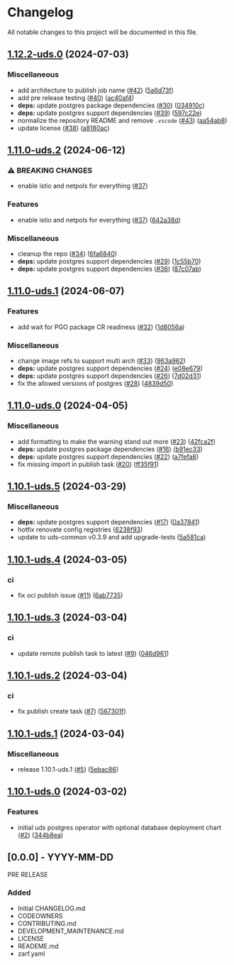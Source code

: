 # Changelog

All notable changes to this project will be documented in this file.

## [1.12.2-uds.0](https://github.com/defenseunicorns/uds-package-postgres-operator/compare/v1.11.0-uds.2...v1.12.2-uds.0) (2024-07-03)


### Miscellaneous

* add architecture to publish job name ([#42](https://github.com/defenseunicorns/uds-package-postgres-operator/issues/42)) ([5a6d73f](https://github.com/defenseunicorns/uds-package-postgres-operator/commit/5a6d73f5d7731d919493e6d29614c1bf3739fc9b))
* add pre release testing ([#40](https://github.com/defenseunicorns/uds-package-postgres-operator/issues/40)) ([ac40af4](https://github.com/defenseunicorns/uds-package-postgres-operator/commit/ac40af4a8b24885f2cb8dac81d45a8e8caae0f50))
* **deps:** update postgres package dependencies ([#30](https://github.com/defenseunicorns/uds-package-postgres-operator/issues/30)) ([034910c](https://github.com/defenseunicorns/uds-package-postgres-operator/commit/034910cb2ff1fb13cf8a711931204aa5fc0dcd49))
* **deps:** update postgres support dependencies ([#39](https://github.com/defenseunicorns/uds-package-postgres-operator/issues/39)) ([597c22e](https://github.com/defenseunicorns/uds-package-postgres-operator/commit/597c22e8e4b06187ed77d77d4ad94c60c0ae5fab))
* normalize the repository README and remove `.vscode` ([#43](https://github.com/defenseunicorns/uds-package-postgres-operator/issues/43)) ([aa54ab8](https://github.com/defenseunicorns/uds-package-postgres-operator/commit/aa54ab8882e317bc53092d3c1ef44a44bd72f7ad))
* update license ([#38](https://github.com/defenseunicorns/uds-package-postgres-operator/issues/38)) ([a8180ac](https://github.com/defenseunicorns/uds-package-postgres-operator/commit/a8180ac5c54e6733c3bbc715a04ad588e8864bbe))

## [1.11.0-uds.2](https://github.com/defenseunicorns/uds-package-postgres-operator/compare/v1.11.0-uds.1...v1.11.0-uds.2) (2024-06-12)


### ⚠ BREAKING CHANGES

* enable istio and netpols for everything ([#37](https://github.com/defenseunicorns/uds-package-postgres-operator/issues/37))

### Features

* enable istio and netpols for everything ([#37](https://github.com/defenseunicorns/uds-package-postgres-operator/issues/37)) ([642a38d](https://github.com/defenseunicorns/uds-package-postgres-operator/commit/642a38d91f07e5564e9c74742c8a8f0be2a860cf))


### Miscellaneous

* cleanup the repo ([#34](https://github.com/defenseunicorns/uds-package-postgres-operator/issues/34)) ([6fa6840](https://github.com/defenseunicorns/uds-package-postgres-operator/commit/6fa6840f61b3fca289fd0e2b8a4a42f807bd850e))
* **deps:** update postgres support dependencies ([#29](https://github.com/defenseunicorns/uds-package-postgres-operator/issues/29)) ([1c55b70](https://github.com/defenseunicorns/uds-package-postgres-operator/commit/1c55b7010c9efc5f2c3e8a18d7d63a82b61e27e8))
* **deps:** update postgres support dependencies ([#36](https://github.com/defenseunicorns/uds-package-postgres-operator/issues/36)) ([87c07ab](https://github.com/defenseunicorns/uds-package-postgres-operator/commit/87c07ab27de9703cb6bd8cb15cc076dbdb870956))

## [1.11.0-uds.1](https://github.com/defenseunicorns/uds-package-postgres-operator/compare/v1.11.0-uds.0...v1.11.0-uds.1) (2024-06-07)


### Features

* add wait for PGO package CR readiness ([#32](https://github.com/defenseunicorns/uds-package-postgres-operator/issues/32)) ([1d8056a](https://github.com/defenseunicorns/uds-package-postgres-operator/commit/1d8056ab7ca35f15a7870055829f6ad28998a2d2))


### Miscellaneous

* change image refs to support multi arch ([#33](https://github.com/defenseunicorns/uds-package-postgres-operator/issues/33)) ([963a962](https://github.com/defenseunicorns/uds-package-postgres-operator/commit/963a9629fb5392b549544fdd5340fbca0a3f1d2c))
* **deps:** update postgres support dependencies ([#24](https://github.com/defenseunicorns/uds-package-postgres-operator/issues/24)) ([e08e679](https://github.com/defenseunicorns/uds-package-postgres-operator/commit/e08e67942f8c502a3819c15be5eb35407b53c7de))
* **deps:** update postgres support dependencies ([#26](https://github.com/defenseunicorns/uds-package-postgres-operator/issues/26)) ([7d02d31](https://github.com/defenseunicorns/uds-package-postgres-operator/commit/7d02d3171cb02b69e515f56199de9ae12a43eb0f))
* fix the allowed versions of postgres ([#28](https://github.com/defenseunicorns/uds-package-postgres-operator/issues/28)) ([4839d50](https://github.com/defenseunicorns/uds-package-postgres-operator/commit/4839d5080189428a4b8d977fb718c3b9f6ba3638))

## [1.11.0-uds.0](https://github.com/defenseunicorns/uds-package-postgres-operator/compare/v1.10.1-uds.5...v1.11.0-uds.0) (2024-04-05)


### Miscellaneous

* add formatting to make the warning stand out more ([#23](https://github.com/defenseunicorns/uds-package-postgres-operator/issues/23)) ([42fca2f](https://github.com/defenseunicorns/uds-package-postgres-operator/commit/42fca2fbb0aa58bfc895215cbeee94721ac2b6b1))
* **deps:** update postgres package dependencies ([#16](https://github.com/defenseunicorns/uds-package-postgres-operator/issues/16)) ([b91ec33](https://github.com/defenseunicorns/uds-package-postgres-operator/commit/b91ec332e0f73973b98c0b31af0915e0900b85a8))
* **deps:** update postgres support dependencies ([#22](https://github.com/defenseunicorns/uds-package-postgres-operator/issues/22)) ([a7fefa8](https://github.com/defenseunicorns/uds-package-postgres-operator/commit/a7fefa8f321b9898e5754a2ccba916991ddd9b18))
* fix missing import in publish task ([#20](https://github.com/defenseunicorns/uds-package-postgres-operator/issues/20)) ([ff35f91](https://github.com/defenseunicorns/uds-package-postgres-operator/commit/ff35f9183f3eb3757e339f6e2c0472eb5f1fc971))

## [1.10.1-uds.5](https://github.com/defenseunicorns/uds-package-postgres-operator/compare/v1.10.1-uds.4...v1.10.1-uds.5) (2024-03-29)


### Miscellaneous

* **deps:** update postgres support dependencies ([#17](https://github.com/defenseunicorns/uds-package-postgres-operator/issues/17)) ([0a37841](https://github.com/defenseunicorns/uds-package-postgres-operator/commit/0a3784196133d7495b4f38b4a4edea7e4c5dc632))
* hotfix renovate config registries ([6238f93](https://github.com/defenseunicorns/uds-package-postgres-operator/commit/6238f9367ebb3d0a42b20722eb4a8186c6705137))
* update to uds-common v0.3.9 and add upgrade-tests ([5a581ca](https://github.com/defenseunicorns/uds-package-postgres-operator/commit/5a581ca1914eb185312905ad2dbe057dd382b370))

## [1.10.1-uds.4](https://github.com/defenseunicorns/uds-package-postgres-operator/compare/v1.10.1-uds.3...v1.10.1-uds.4) (2024-03-05)


### ci

* fix oci publish issue ([#11](https://github.com/defenseunicorns/uds-package-postgres-operator/issues/11)) ([6ab7735](https://github.com/defenseunicorns/uds-package-postgres-operator/commit/6ab7735dce5b61de9f4589f51ad5c7a14397e8d4))

## [1.10.1-uds.3](https://github.com/defenseunicorns/uds-package-postgres-operator/compare/v1.10.1-uds.2...v1.10.1-uds.3) (2024-03-04)


### ci

* update remote publish task to latest ([#9](https://github.com/defenseunicorns/uds-package-postgres-operator/issues/9)) ([046d961](https://github.com/defenseunicorns/uds-package-postgres-operator/commit/046d96157bc22dfc1164685eb9d6f2c84fde2302))

## [1.10.1-uds.2](https://github.com/defenseunicorns/uds-package-postgres-operator/compare/v1.10.1-uds.1...v1.10.1-uds.2) (2024-03-04)


### ci

* fix publish create task ([#7](https://github.com/defenseunicorns/uds-package-postgres-operator/issues/7)) ([567301f](https://github.com/defenseunicorns/uds-package-postgres-operator/commit/567301f92b6be6f705532fd332087422521a82dc))

## [1.10.1-uds.1](https://github.com/defenseunicorns/uds-package-postgres-operator/compare/v1.10.1-uds.0...v1.10.1-uds.1) (2024-03-04)


### Miscellaneous

* release 1.10.1-uds.1 ([#5](https://github.com/defenseunicorns/uds-package-postgres-operator/issues/5)) ([5ebac86](https://github.com/defenseunicorns/uds-package-postgres-operator/commit/5ebac865bd256ec9a3e5dc9518acf5843b707abe))

## [1.10.1-uds.0](https://github.com/defenseunicorns/uds-package-postgres-operator/compare/v1.10.1-uds.0...v1.10.1-uds.0) (2024-03-02)


### Features

* initial uds postgres operator with optional database deployment chart ([#2](https://github.com/defenseunicorns/uds-package-postgres-operator/issues/2)) ([344b8ea](https://github.com/defenseunicorns/uds-package-postgres-operator/commit/344b8eaf412c864344411de0d6a62ef01e6f7485))

## [0.0.0] - YYYY-MM-DD
PRE RELEASE

### Added
- Initial CHANGELOG.md
- CODEOWNERS
- CONTRIBUTING.md
- DEVELOPMENT_MAINTENANCE.md
- LICENSE
- READEME.md
- zarf.yaml
